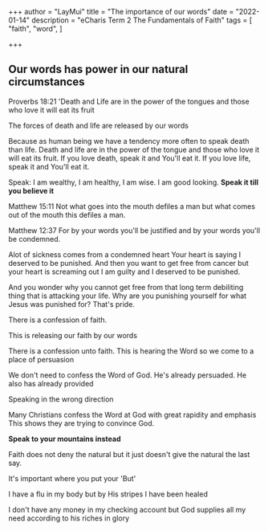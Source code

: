 +++
author = "LayMui"
title = "The importance of our words"
date = "2022-01-14"
description = "eCharis Term 2 The Fundamentals of Faith"
tags = [
    "faith", "word", 
]

+++

## Our words has power in our natural circumstances

Proverbs 18:21 'Death and Life are in the power of the tongues and those who love it will eat its fruit

The forces of death and life are released by our words

Because as human being we have a tendency more often to speak death than life.
Death and life are in the power of the tongue and those who love it will eat its fruit.
If you love death, speak it and You'll eat it.
If you love life, speak it and You'll eat it.

Speak: I am wealthy, I am healthy, I am wise. I am good looking.
**Speak it till you believe it**

Matthew 15:11 Not what goes into the mouth defiles a man but what comes out of the mouth
this defiles a man.

Matthew 12:37 For by your words you'll be justified and by your words you'll be condemned.

Alot of sickness comes from a condemned heart
Your heart is saying I deserved to be punished. And then you want to get free from cancer
but your heart is screaming out I am guilty and I deserved to be punished.

And you wonder why you cannot get free from that long term debiliting thing that is attacking
your life.
Why are you punishing yourself for what Jesus was punished for? That's pride.

There is a confession of faith. 

This is releasing our faith by our words

There is a confession unto faith. 
This is hearing the Word so we come to a place of persuasion

We don't need to confess the Word of God. 
He's already persuaded. He also has already provided

Speaking in the wrong direction

Many Christians confess the Word at God with great rapidity and emphasis
This shows they are trying to convince God.

**Speak to your mountains instead**

Faith does not deny the natural but it just doesn't give the natural the last say.

It's important where you put your 'But'

I have a flu in my body but by His stripes I have been healed

I don't have any money in my checking account but God supplies all my need according to his riches in glory
